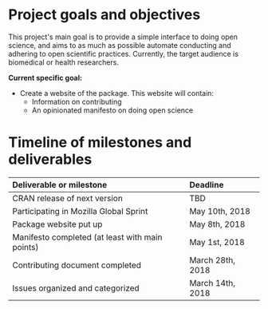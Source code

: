 
# Project goals and objectives

This project's main goal is to provide a simple interface to doing open science,
and aims to as much as possible automate conducting and adhering to open
scientific practices. Currently, the target audience is biomedical or health
researchers.

**Current specific goal:**

- Create a website of the package. This website will contain:
    - Information on contributing
    - An opinionated manifesto on doing open science

# Timeline of milestones and deliverables

| Deliverable or milestone | Deadline |
|:-------------------------|:---------|
| CRAN release of next version | TBD |
| Participating in Mozilla Global Sprint | May 10th, 2018 |
| Package website put up | May 8th, 2018 |
| Manifesto completed (at least with main points) | May 1st, 2018 |
| Contributing document completed | March 28th, 2018 |
| Issues organized and categorized | March 14th, 2018 |
